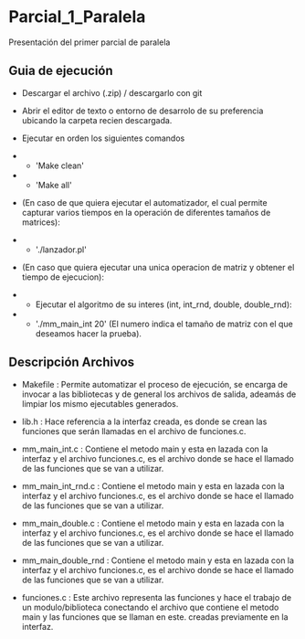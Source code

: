 # Parcial_1_Paralela
Presentación del primer parcial de paralela

## Guia de ejecución

* Descargar el archivo (.zip) / descargarlo con git

* Abrir el editor de texto o entorno de desarrolo de su preferencia ubicando la carpeta recien descargada.

* Ejecutar en orden los siguientes comandos

* - 'Make clean'
* - 'Make all'
* (En caso de que quiera ejecutar el automatizador, el cual permite capturar varios tiempos en la operación de diferentes tamaños de matrices):
* - './lanzador.pl'
*  (En caso que quiera ejecutar una unica operacion de matriz y obtener el tiempo de ejecucion):
* - Ejecutar el algoritmo de su interes (int, int_rnd, double, double_rnd):
* - './mm_main_int 20' (El numero indica el tamaño de matriz con el que deseamos hacer la prueba).

## Descripción Archivos

* Makefile : Permite automatizar el proceso de ejecución, se encarga de invocar a las bibliotecas y de general los archivos de salida, adeamás de limpiar los mismo ejecutables generados.

* lib.h : Hace referencia a la interfaz creada, es donde se crean las funciones que serán llamadas en el archivo de funciones.c.

* mm_main_int.c : Contiene el metodo main y esta en lazada con la interfaz y el archivo funciones.c, es el archivo donde se hace el llamado de las funciones que se van a utilizar.

* mm_main_int_rnd.c : Contiene el metodo main y esta en lazada con la interfaz y el archivo funciones.c, es el archivo donde se hace el llamado de las funciones que se van a utilizar.

* mm_main_double.c : Contiene el metodo main y esta en lazada con la interfaz y el archivo funciones.c, es el archivo donde se hace el llamado de las funciones que se van a utilizar.

* mm_main_double_rnd : Contiene el metodo main y esta en lazada con la interfaz y el archivo funciones.c, es el archivo donde se hace el llamado de las funciones que se van a utilizar.

* funciones.c : Este archivo representa las funciones y hace el trabajo de un modulo/biblioteca conectando el archivo que contiene el metodo main y las funciones que se llaman en este. creadas previamente en la interfaz.
